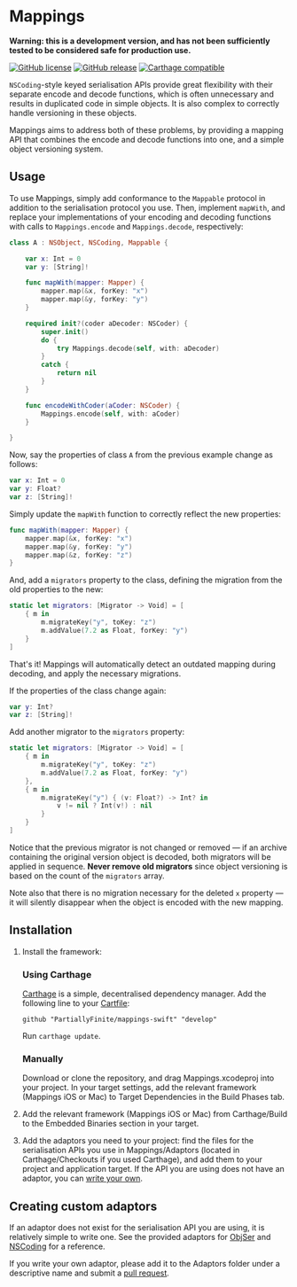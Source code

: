 # Mappings

**Warning: this is a development version, and has not been sufficiently tested to be considered safe for production use.**

[![GitHub license](https://img.shields.io/github/license/PartiallyFinite/mappings-swift.svg)](https://github.com/PartiallyFinite/mappings-swift/blob/master/LICENSE)
[![GitHub release](https://img.shields.io/github/release/PartiallyFinite/mappings-swift.svg)](https://github.com/PartiallyFinite/mappings-swift/releases)
[![Carthage compatible](https://img.shields.io/badge/Carthage-compatible-4BC51D.svg?style=flat)](https://github.com/Carthage/Carthage)

`NSCoding`-style keyed serialisation APIs provide great flexibility with their separate encode and decode functions, which is often unnecessary and results in duplicated code in simple objects. It is also complex to correctly handle versioning in these objects.

Mappings aims to address both of these problems, by providing a mapping API that combines the encode and decode functions into one, and a simple object versioning system.

## Usage

To use Mappings, simply add conformance to the `Mappable` protocol in addition to the serialisation protocol you use. Then, implement `mapWith`, and replace your implementations of your encoding and decoding functions with calls to `Mappings.encode` and `Mappings.decode`, respectively:

```swift
class A : NSObject, NSCoding, Mappable {

    var x: Int = 0
    var y: [String]!

    func mapWith(mapper: Mapper) {
        mapper.map(&x, forKey: "x")
        mapper.map(&y, forKey: "y")
    }

    required init?(coder aDecoder: NSCoder) {
        super.init()
        do {
            try Mappings.decode(self, with: aDecoder)
        }
        catch {
            return nil
        }
    }

    func encodeWithCoder(aCoder: NSCoder) {
        Mappings.encode(self, with: aCoder)
    }

}
```

Now, say the properties of class `A` from the previous example change as follows:

```swift
var x: Int = 0
var y: Float?
var z: [String]!
```

Simply update the `mapWith` function to correctly reflect the new properties:

```swift
func mapWith(mapper: Mapper) {
    mapper.map(&x, forKey: "x")
    mapper.map(&y, forKey: "y")
    mapper.map(&z, forKey: "z")
}
```

And, add a `migrators` property to the class, defining the migration from the old properties to the new:

```swift
static let migrators: [Migrator -> Void] = [
    { m in
        m.migrateKey("y", toKey: "z")
        m.addValue(7.2 as Float, forKey: "y")
    }
]
```

That's it! Mappings will automatically detect an outdated mapping during decoding, and apply the necessary migrations.

If the properties of the class change again:

```swift
var y: Int?
var z: [String]!
```

Add another migrator to the `migrators` property:

```swift
static let migrators: [Migrator -> Void] = [
    { m in
        m.migrateKey("y", toKey: "z")
        m.addValue(7.2 as Float, forKey: "y")
    },
    { m in
        m.migrateKey("y") { (v: Float?) -> Int? in
            v != nil ? Int(v!) : nil
        }
    }
]
```

Notice that the previous migrator is not changed or removed — if an archive containing the original version object is decoded, both migrators will be applied in sequence. **Never remove old migrators** since object versioning is based on the count of the `migrators` array.

Note also that there is no migration necessary for the deleted `x` property — it will silently disappear when the object is encoded with the new mapping.

## Installation

1. Install the framework:

    ### Using Carthage

    [Carthage](https://github.com/Carthage/Carthage) is a simple, decentralised dependency manager. Add the following line to your [Cartfile](https://github.com/Carthage/Carthage/blob/master/Documentation/Artifacts.md#cartfile):

    ```
    github "PartiallyFinite/mappings-swift" "develop"
    ```

    Run `carthage update`.

    ### Manually

    Download or clone the repository, and drag Mappings.xcodeproj into your project. In your target settings, add the relevant framework (Mappings iOS or Mac) to Target Dependencies in the Build Phases tab.

2. Add the relevant framework (Mappings iOS or Mac) from Carthage/Build to the Embedded Binaries section in your target.

3. Add the adaptors you need to your project: find the files for the serialisation APIs you use in Mappings/Adaptors (located in Carthage/Checkouts if you used Carthage), and add them to your project and application target. If the API you are using does not have an adaptor, you can [write your own](#creating-custom-adaptors).

## Creating custom adaptors

If an adaptor does not exist for the serialisation API you are using, it is relatively simple to write one. See the provided adaptors for [ObjSer](Adaptors/ObjSer.swift) and [NSCoding](Adaptors/NSCoder.swift) for a reference.

If you write your own adaptor, please add it to the Adaptors folder under a descriptive name and submit a [pull request](https://github.com/PartiallyFinite/mappings-swift/pull/new/develop).

